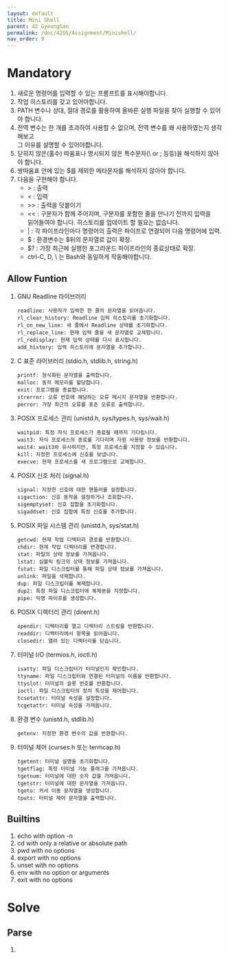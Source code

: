 ```yaml
---
layout: default
title: Mini Shell
parent: 42 GyeongSan
permalink: /doc/42GS/Assignment/Minishell/
nav_order: 9
---
```


# Mandatory
1. 새로운 명령어를 입력할 수 있는 프롬프트를 표시해야합니다.
2. 작업 히스토리를 갖고 있어야합니다.
3. PATH 변수나 상대, 절대 경로를 활용하여 올바른 실행 파일을 찾아 실행할 수 있어야 합니다.
4. 전역 변수는 한 개를 초과하여 사용할 수 없으며, 전역 변수를 왜 사용하였는지 생각해보고<br> 그 이유를 설명할 수 있어야합니다.
5. 닫히지 않은(홀수) 따옴표나 명시되지 않은 특수문자(\ or ; 등등)을 해석하지 않아야 합니다.
6. 쌍따옴표 안에 있는 $를 제외한 메타문자를 해석하지 않아야 합니다.
7. 다음을 구현해야 합니다.
    - \> : 출력
    - < : 입력
	- \>> : 출력을 덧붙이기
    - << : 구분자가 함께 주어지며, 구분자를 포함한 줄을 만나기 전까지 입력을<br>읽어들여야 합니다. 히스토리를 업데이트 할 필요는 없습니다.
	- | : 각 파이프라인마다 명령어의 츨력은 파이프로 연결되어 다음 명령어에 입력.
	- \$ : 환경변수는 $뒤의 문자열로 값이 확장.
	- $? : 가장 최근에 실행한 포그라운드 파이프라인의 종료상태로 확장. 
	- ctrl-C, D, \ 는 Bash와 동일하게 작동해야합니다.

## Allow Funtion

1. GNU Readline 라이브러리
	```
	readline: 사용자가 입력한 한 줄의 문자열을 읽어옵니다.
	rl_clear_history: Readline 입력 히스토리를 초기화합니다.
	rl_on_new_line: 새 줄에서 Readline 상태를 초기화합니다.
	rl_replace_line: 현재 입력 줄을 새 문자열로 교체합니다.
	rl_redisplay: 현재 입력 상태를 다시 표시합니다.
	add_history: 입력 히스토리에 문자열을 추가합니다.
	```
2. C 표준 라이브러리 (stdio.h, stdlib.h, string.h)
	```
	printf: 형식화된 문자열을 출력합니다.
	malloc: 동적 메모리를 할당합니다.
	exit: 프로그램을 종료합니다.
	strerror: 오류 번호에 해당하는 오류 메시지 문자열을 반환합니다.
	perror: 가장 최근의 오류를 표준 오류로 출력합니다.
	```
3. POSIX 프로세스 관리 (unistd.h, sys/types.h, sys/wait.h)
	```
	waitpid: 특정 자식 프로세스가 종료될 때까지 기다립니다.
	wait3: 자식 프로세스의 종료를 기다리며 자원 사용량 정보를 반환합니다.
	wait4: wait3와 유사하지만, 특정 프로세스를 지정할 수 있습니다.
	kill: 지정한 프로세스에 신호를 보냅니다.
	execve: 현재 프로세스를 새 프로그램으로 교체합니다.
	```
4. POSIX 신호 처리 (signal.h)
	```
	signal: 지정한 신호에 대한 핸들러를 설정합니다.
	sigaction: 신호 동작을 설정하거나 조회합니다.
	sigemptyset: 신호 집합을 초기화합니다.
	sigaddset: 신호 집합에 특정 신호를 추가합니다.
	```
5. POSIX 파일 시스템 관리 (unistd.h, sys/stat.h)
	```
	getcwd: 현재 작업 디렉터리 경로를 반환합니다.
	chdir: 현재 작업 디렉터리를 변경합니다.
	stat: 파일의 상태 정보를 가져옵니다.
	lstat: 심볼릭 링크의 상태 정보를 가져옵니다.
	fstat: 파일 디스크립터를 통해 파일 상태 정보를 가져옵니다.
	unlink: 파일을 삭제합니다.
	dup: 파일 디스크립터를 복제합니다.
	dup2: 특정 파일 디스크립터에 복제본을 지정합니다.
	pipe: 익명 파이프를 생성합니다.
	```
6. POSIX 디렉터리 관리 (dirent.h)
	```
	opendir: 디렉터리를 열고 디렉터리 스트림을 반환합니다.
	readdir: 디렉터리에서 항목을 읽어옵니다.
	closedir: 열려 있는 디렉터리를 닫습니다.
	```
7. 터미널 I/O (termios.h, ioctl.h)
	```
	isatty: 파일 디스크립터가 터미널인지 확인합니다.
	ttyname: 파일 디스크립터와 연결된 터미널의 이름을 반환합니다.
	ttyslot: 터미널의 슬롯 번호를 반환합니다.
	ioctl: 파일 디스크립터의 장치 특성을 제어합니다.
	tcsetattr: 터미널 속성을 설정합니다.
	tcgetattr: 터미널 속성을 가져옵니다.
	```
8. 환경 변수 (unistd.h, stdlib.h)
	```
	getenv: 지정한 환경 변수의 값을 반환합니다.
	```
9. 터미널 제어 (curses.h 또는 termcap.h)
	```
	tgetent: 터미널 설명을 초기화합니다.
	tgetflag: 특정 터미널 기능 플래그를 가져옵니다.
	tgetnum: 터미널에 대한 숫자 값을 가져옵니다.
	tgetstr: 터미널에 대한 문자열을 가져옵니다.
	tgoto: 커서 이동 문자열을 생성합니다.
	tputs: 터미널 제어 문자열을 출력합니다.
	```
## Builtins

1. echo with option -n
2. cd with only a relative or absolute path
3. pwd with no options
4. export with no options
5. unset with no options
6. env with no option or arguments
7. exit with no options

# Solve
## Parse
1. 
